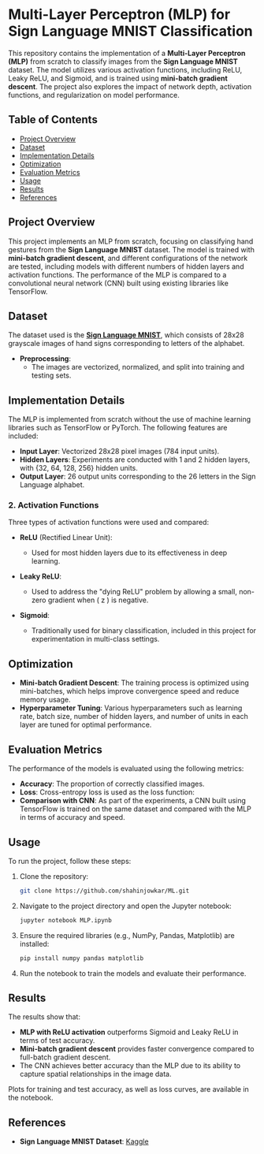 # Multi-Layer Perceptron (MLP) for Sign Language MNIST Classification

This repository contains the implementation of a **Multi-Layer Perceptron (MLP)** from scratch to classify images from the **Sign Language MNIST** dataset. The model utilizes various activation functions, including ReLU, Leaky ReLU, and Sigmoid, and is trained using **mini-batch gradient descent**. The project also explores the impact of network depth, activation functions, and regularization on model performance.

## Table of Contents
- [Project Overview](#project-overview)
- [Dataset](#dataset)
- [Implementation Details](#implementation-details)
- [Optimization](#optimization)
- [Evaluation Metrics](#evaluation-metrics)
- [Usage](#usage)
- [Results](#results)
- [References](#references)

## Project Overview
This project implements an MLP from scratch, focusing on classifying hand gestures from the **Sign Language MNIST** dataset. The model is trained with **mini-batch gradient descent**, and different configurations of the network are tested, including models with different numbers of hidden layers and activation functions. The performance of the MLP is compared to a convolutional neural network (CNN) built using existing libraries like TensorFlow.

## Dataset
The dataset used is the **[Sign Language MNIST](https://www.kaggle.com/datamunge/sign-language-mnist/data)**, which consists of 28x28 grayscale images of hand signs corresponding to letters of the alphabet.

- **Preprocessing**: 
  - The images are vectorized, normalized, and split into training and testing sets.

## Implementation Details
The MLP is implemented from scratch without the use of machine learning libraries such as TensorFlow or PyTorch. The following features are included:

- **Input Layer**: Vectorized 28x28 pixel images (784 input units).
- **Hidden Layers**: Experiments are conducted with 1 and 2 hidden layers, with {32, 64, 128, 256} hidden units.
- **Output Layer**: 26 output units corresponding to the 26 letters in the Sign Language alphabet.


### 2. Activation Functions
Three types of activation functions were used and compared:
- **ReLU** (Rectified Linear Unit): 
  - Used for most hidden layers due to its effectiveness in deep learning.
  
- **Leaky ReLU**: 
  - Used to address the "dying ReLU" problem by allowing a small, non-zero gradient when \( z \) is negative.

- **Sigmoid**: 
  - Traditionally used for binary classification, included in this project for experimentation in multi-class settings.



## Optimization
- **Mini-batch Gradient Descent**: The training process is optimized using mini-batches, which helps improve convergence speed and reduce memory usage.
- **Hyperparameter Tuning**: Various hyperparameters such as learning rate, batch size, number of hidden layers, and number of units in each layer are tuned for optimal performance.

## Evaluation Metrics
The performance of the models is evaluated using the following metrics:

- **Accuracy**: The proportion of correctly classified images.
- **Loss**: Cross-entropy loss is used as the loss function:
- **Comparison with CNN**: As part of the experiments, a CNN built using TensorFlow is trained on the same dataset and compared with the MLP in terms of accuracy and speed.

## Usage
To run the project, follow these steps:

1. Clone the repository:
    ```bash
    git clone https://github.com/shahinjowkar/ML.git
    ```
2. Navigate to the project directory and open the Jupyter notebook:
    ```bash
    jupyter notebook MLP.ipynb
    ```
3. Ensure the required libraries (e.g., NumPy, Pandas, Matplotlib) are installed:
    ```bash
    pip install numpy pandas matplotlib
    ```
4. Run the notebook to train the models and evaluate their performance.

## Results
The results show that:
- **MLP with ReLU activation** outperforms Sigmoid and Leaky ReLU in terms of test accuracy.
- **Mini-batch gradient descent** provides faster convergence compared to full-batch gradient descent.
- The CNN achieves better accuracy than the MLP due to its ability to capture spatial relationships in the image data.

Plots for training and test accuracy, as well as loss curves, are available in the notebook.

## References
- **Sign Language MNIST Dataset**: [Kaggle](https://www.kaggle.com/datamunge/sign-language-mnist/data)
